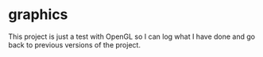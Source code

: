 # graphics

This project is just a test with OpenGL so I can log what I have done and go back to previous versions of the project.
